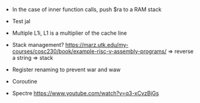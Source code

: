 - In the case of inner function calls, push $ra to a RAM stack
- Test jal
- Multiple L1i, L1 is a multiplier of the cache line
- Stack management? https://marz.utk.edu/my-courses/cosc230/book/example-risc-v-assembly-programs/ => reverse a string => stack

- Register renaming to prevent war and waw
- Coroutine
- Spectre https://www.youtube.com/watch?v=q3-xCvzBjGs
